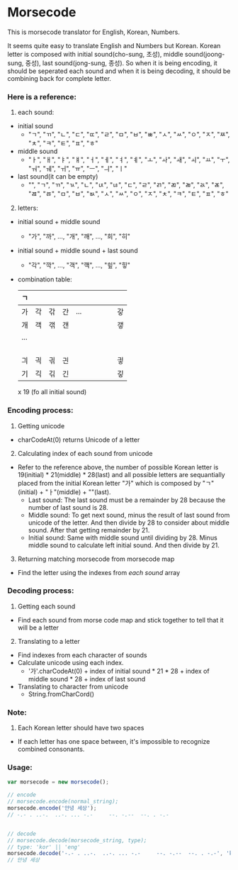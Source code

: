 # Morsecode
This is morsecode translator for English, Korean, Numbers.

It seems quite easy to translate English and Numbers but Korean. 
Korean letter is composed with initial sound(cho-sung, 초성), middle sound(joong-sung, 중성), last sound(jong-sung, 종성). So when it is being encoding, it should be seperated each sound and when it is being decoding, it should be combining back for complete letter. 

### Here is a reference:

1. each sound:
  * initial sound
    - "ㄱ", "ㄲ", "ㄴ", "ㄷ", "ㄸ", "ㄹ", "ㅁ", "ㅂ", "ㅃ", "ㅅ", "ㅆ", "ㅇ", "ㅈ", "ㅉ", "ㅊ", "ㅋ", "ㅌ", "ㅍ", "ㅎ"
  * middle sound
    - "ㅏ", "ㅐ", "ㅑ", "ㅒ", "ㅓ", "ㅔ", "ㅕ", "ㅖ", "ㅗ", "ㅘ", "ㅙ", "ㅚ", "ㅛ", "ㅜ", "ㅝ", "ㅞ", "ㅟ", "ㅠ", "ㅡ", "ㅢ", "ㅣ"
  * last sound(it can be empty)
    - "", "ㄱ", "ㄲ", "ㄳ", "ㄴ", "ㄵ", "ㄶ", "ㄷ", "ㄹ", "ㄺ", "ㄻ", "ㄼ", "ㄽ", "ㄾ", "ㄿ", "ㅀ", "ㅁ", "ㅂ", "ㅄ", "ㅅ", "ㅆ", "ㅇ", "ㅈ", "ㅊ", "ㅋ", "ㅌ", "ㅍ", "ㅎ"
 
2. letters:
  * initial sound + middle sound
    - "가", "까", ..., "개", "깨", ..., "희", "히"
  * initial sound + middle sound + last sound
    - "각", "깍", ..., "객", "깩", ..., "힢", "힣"
  * combination table:
    
    |ㄱ   |   |   |   |   |   |   |   |   |   |
    |---|---|---|---|---|---|---|---|---|---|
    |가   |각   |갂   |간   | ...  |   |   |   |   |갛   |
    |개   |객   |갞   |갠   |   |   |   |   |   |갷   |
    |...   |   |   |   |   |   |   |   |   |   |
    |   |   |   |   |   |   |   |   |   |   |
    |   |   |   |   |   |   |   |   |   |   |
    |   |   |   |   |   |   |   |   |   |   |
    |   |   |   |   |   |   |   |   |   |   |
    |긔   |긕   |긖   |긘   |   |   |   |   |   |긯   |
    |기   |긱   |긲   |긴   |   |   |   |   |   |깋   |
    x 19 (fo all initial sound)

### Encoding process:

1. Getting unicode
  * charCodeAt(0) returns Unicode of a letter
2. Calculating index of each sound from unicode
  * Refer to the reference above, the number of possible Korean letter is 19(initial) * 21(middle) * 28(last) and all possible letters are sequantially placed from the initial Korean letter "가" which is composed by "ㄱ"(initial) + "ㅏ"(middle) + ""(last). 
    * Last sound: The last sound must be a remainder by 28 because the number of last sound is 28.
    * Middle sound: To get next sound, minus the result of last sound from unicode of the letter. And then divide by 28 to consider about middle sound. After that getting remainder by 21.
    * Initial sound: Same with middle sound until dividing by 28. Minus middle sound to calculate left initial sound. And then divide by 21.
  
3. Returning matching morsecode from morsecode map
  * Find the letter using the indexes from *each sound* array

### Decoding process:

1. Getting each sound
  * Find each sound from morse code map and stick together to tell that it will be a letter
2. Translating to a letter
  * Find indexes from each character of sounds
  * Calculate unicode using each index.
    * '가'.charCodeAt(0) + index of initial sound * 21 * 28 + index of middle sound * 28 + index of last sound
  * Translating to character from unicode
    * String.fromCharCord()

### Note:

1. Each Korean letter should have two spaces
  * If each letter has one space between, it's impossible to recognize combined consonants. 
  
### Usage:

```javascript
var morsecode = new morsecode();

// encode
// morsecode.encode(normal_string);
morsecode.encode('안녕 세상');
// -.- . ..-.  ..-. ... -.-     --. -.--  --. . -.-


// decode
// morsecode.decode(morsecode_string, type);
// type: 'kor' || 'eng'
morsecode.decode('-.- . ..-.  ..-. ... -.-     --. -.--  --. . -.-', 'kor');
// 안녕 세상
```
